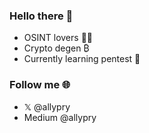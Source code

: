 ### Hello there 👋

- OSINT lovers 🕵️‍♂️
- Crypto degen ₿
- Currently learning pentest 📖

### Follow me 🌐

- 𝕏 @allypry
- Medium @allypry
<!--
**AllyPry/AllyPry** is a ✨ _special_ ✨ repository because its `README.md` (this file) appears on your GitHub profile.

Here are some ideas to get you started:

- 🌱 I’m currently learning Python
- 🤔 I’m looking for help with ...
- 💬 Ask me about ...
- 📫 How to reach me: ...
-->
